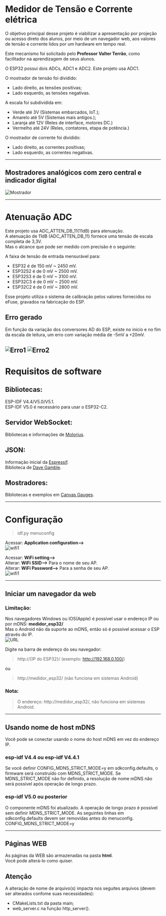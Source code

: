 # Medidor de Tensão e Corrente elétrica

O objetivo principal desse projeto é viabilizar a apresentação por projeção ou acesso direto dos alunos, por meio de um navegador web, aos valores de tensão e corrente lidos por um hardware em tempo real.<br>

Este mecanismo foi solicitado pelo <strong>Professor Valter Terrão</strong>, como facilitador na aprendizagem de seus alunos.

O ESP32 possui dois ADCs, ADC1 e ADC2. Este projeto usa ADC1.<br>

O mostrador de tensão foi dividido:
* Lado direito, as tensões positivas;
* Lado esquerdo, as tensões negativas.

A escala foi subdividida em:
* Verde até 3V (Sistemas embarcados, IoT.);
* Amarelo até 5V (Sistemas mais antigos.);
* Laranja até 12V (Reles de interface, motores DC.)
* Vermelho até 24V (Reles, contatores, etapa de potência.)

O mostrador de corrente foi dividido:
* Lado direito, as correntes positivas;
* Lado esquerdo, as correntes negativas.

---

## Mostradores analógicos com zero central e indicador digital
![Mostrador](img/Medidores.PNG)

---
# Atenuação ADC
Este projeto usa ADC_ATTEN_DB_11(11dB) para atenuação.<br>
A atenuação de 11dB (ADC_ATTEN_DB_11) fornece uma tensão de escala completa de 3,3V.<br>
Mas o alcance que pode ser medido com precisão é o seguinte:<br>

A faixa de tensão de entrada mensurável para:<br>
* ESP32 é de 150 mV ~ 2450 mV.<br>
* ESP32S2 é de 0 mV ~ 2500 mV.<br>
* ESP32S3 é de 0 mV ~ 3100 mV.<br>
* ESP32C3 é de 0 mV ~ 2500 mV.<br>
* ESP32C2 é de 0 mV ~ 2800 mV.<br>

Esse projeto utiliza o sistema de calibração pelos valores fornecidos no eFuse, gravados na fabricação do ESP.

## Erro gerado
Em função da variação dos conversores AD do ESP, existe no inicio e no fim da escala de leitura, um erro com variação média de -5mV a +20mV.<br>

![Erro1](img/Erro1.PNG) ![Erro2](img/Erro2.PNG)
---

# Requisitos de software
## Bibliotecas:
ESP-IDF V4.4/V5.0/V5.1.<br>
ESP-IDF V5.0 é necessário para usar o ESP32-C2.<br>

## Servidor WebSocket:
Bibliotecas e informações de [Molorius](https://github.com/Molorius/esp32-websocket/tree/master).<br>

## JSON:
Informação inicial da [Espressif](https://github.com/espressif/esp-idf/tree/master/components/json).<br>
Biblioteca de [Dave Gamble](https://github.com/DaveGamble/cJSON).<br>

## Mostradores:
Bibliotecas e exemplos em [Canvas Gauges](https://canvas-gauges.com/).<br>

---
# Configuração

>idf.py menuconfig

Acessar: <strong>Application configuration--></strong><br>
![wifi1](img/wifi1.png)<br>

Acessar: <strong>WiFi setting--></strong><br>
Alterar: <strong>WiFi SSID--></strong> Para o nome de seu AP.<br>
Alterar: <strong>WiFi Password--></strong> Para a senha de seu AP.<br>
![wifi1](img/wifi2.png)<br>

---
## Iniciar um navegador da web
### Limitação:

Nos navegadores Windows ou IOS(Apple) é possível usar o endereço IP ou por mDNS: <strong>medidor_esp32/</strong><br>
Mas o Android não da suporte ao mDNS, então só é possível acessar o ESP através do IP.<br>
![URL](img/URL.PNG)<br>

Digite na barra de endereço do seu navegador:

>http://{IP do ESP32}/  (exemplo: http://192.168.0.100/)<br>

ou<br>
>http://medidor_esp32/  (não funciona em sistemas Android)<br>

### Nota:
>O endereço: http://medidor_esp32/, não funciona em sistemas Android.

---

## Usando nome de host mDNS
Você pode se conectar usando o nome do host mDNS em vez do endereço IP.

### esp-idf V4.4 ou esp-idf V4.4.1
Se você definir CONFIG_MDNS_STRICT_MODE=y em sdkconfig.defaults, o firmware será construído com MDNS_STRICT_MODE.
Se MDNS_STRICT_MODE não for definido, a resolução de nome mDNS não será possível após operação de longo prazo.<br>

### esp-idf V5.0 ou posterior
O componente mDNS foi atualizado.
A operação de longo prazo é possível sem definir MDNS_STRICT_MODE.
As seguintes linhas em sdkconfig.defaults devem ser removidas antes do menuconfig.
CONFIG_MDNS_STRICT_MODE=y

---
## Páginas WEB
As páginas da WEB são armazenadas na pasta <strong>html</strong>.<br>
Você pode alterá-lo como quiser.

## Atenção
A alteração de nome de arquivo(s) impacta nos seguites arquivos (devem ser alterados confome suas necessidades):
* CMakeLists.txt da pasta main;
* web_server.c na função http_server().


